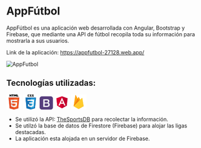 # AppFútbol

AppFútbol es una aplicación web desarrollada con Angular, Bootstrap y Firebase, que mediante una API de fútbol recopila toda su información para mostrarla a sus usuarios.

Link de la aplicación: https://appfutbol-27128.web.app/

![AppFutbol](http://url/to/img.png)

## Tecnologías utilizadas:

<code><img height="40" src="https://raw.githubusercontent.com/github/explore/80688e429a7d4ef2fca1e82350fe8e3517d3494d/topics/html/html.png"></code>
<code><img height="40" src="https://raw.githubusercontent.com/github/explore/80688e429a7d4ef2fca1e82350fe8e3517d3494d/topics/css/css.png"></code>
<code><img height="35" src="https://raw.githubusercontent.com/github/explore/80688e429a7d4ef2fca1e82350fe8e3517d3494d/topics/bootstrap/bootstrap.png"></code>
<code><img height="40" src="https://raw.githubusercontent.com/github/explore/5c058a388828bb5fde0bcafd4bc867b5bb3f26f3/topics/angular/angular.png"></code>
<code><img height="40" src="https://raw.githubusercontent.com/github/explore/80688e429a7d4ef2fca1e82350fe8e3517d3494d/topics/firebase/firebase.png"></code>

* Se utilizó la API: [TheSportsDB](https://www.thesportsdb.com/api.php) para recolectar la información.
* Se utilzó la base de datos de Firestore (Firebase) para alojar las ligas destacadas.
* La aplicación esta alojada en un servidor de Firebase.


